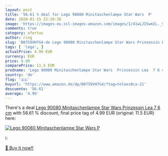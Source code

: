 ```yaml
---
layout: post
title: '56.61 % deal for Lego 90080 Minitaschenlampe Star Wars  P'
date: 2020-01-15 22:20:38
image: 'https://images-eu.ssl-images-amazon.com/images/I/41wLJI5wm2L._SL200_.jpg'
comments: true
category: ofertas
author: ring
slug: 'B0759VH7G4-de Lego 90080 Minitaschenlampe Star Wars Prinzessin Lea 7 6 cm'
tags: [ 'lego', ]
actualPrice: 4.99 EUR
currency: EUR
price: 4.99
comparePrice: 11.5 EUR
prodname: 'Lego 90080 Minitaschenlampe Star Wars  Prinzessin Lea  7 6 cm'
country: 'de'
flag: '🇩🇪'
buyurl: 'https://www.amazon.de/dp/B0759VH7G4/?tag=tolees0ca-21'
descuento: '56.61'
average: '4.99'
---
```


There's a deal [Lego 90080 Minitaschenlampe Star Wars  Prinzessin Lea  7 6 cm](https://www.amazon.de/dp/B0759VH7G4/?tag=tolees0ca-21)  with  56.61 % discount, final price tag of  4.99 EUR (original: 11.5 EUR) here:

[![Lego 90080 Minitaschenlampe Star Wars  P](https://images-eu.ssl-images-amazon.com/images/I/41wLJI5wm2L._SL200_.jpg)](https://www.amazon.de/dp/B0759VH7G4/?tag=tolees0ca-21)

ℹ️:


[🛒 Buy it now!!](https://www.amazon.de/dp/B0759VH7G4/?tag=tolees0ca-21)
